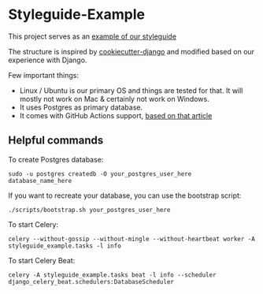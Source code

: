 # Styleguide-Example

This project serves as an [example of our styleguide](https://github.com/HackSoftware/Django-Styleguide)

The structure is inspired by [cookiecutter-django](https://github.com/pydanny/cookiecutter-django) and modified based on our experience with Django.

Few important things:

* Linux / Ubuntu is our primary OS and things are tested for that. It will mostly not work on Mac & certainly not work on Windows.
* It uses Postgres as primary database.
* It comes with GitHub Actions support, [based on that article](https://hacksoft.io/github-actions-in-action-setting-up-django-and-postgres/)

## Helpful commands

To create Postgres database:

```
sudo -u postgres createdb -O your_postgres_user_here database_name_here
```

If you want to recreate your database, you can use the bootstrap script:

```
./scripts/bootstrap.sh your_postgres_user_here
```

To start Celery:

```
celery --without-gossip --without-mingle --without-heartbeat worker -A styleguide_example.tasks -l info
```

To start Celery Beat:

```
celery -A styleguide_example.tasks beat -l info --scheduler django_celery_beat.schedulers:DatabaseScheduler
```
